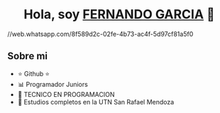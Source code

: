 <div align="center">
<h1 align="center">Hola, soy <a href="FERNANDO GARCIA">FERNANDO GARCIA</a> 👋</h1>
</div>
<imgs rc="https://web.whats![WhatsApp Image 2023-10-13 at 2 44 14 PM (1)](https://github.com/GarciaFernando1/GarciaFernando1/assets/113075299/e6d508aa-b8c1-4d44-b3a1-12adb548b004)
">
//web.whatsapp.com/8f589d2c-02fe-4b73-ac4f-5d97cf81a5f0



## Sobre mi

- ⭐ Github ⭐
- 📊 Programador Juniors 
- 📲 TECNICO EN PROGRAMACION
- 📗 Estudios completos en la UTN San Rafael Mendoza

